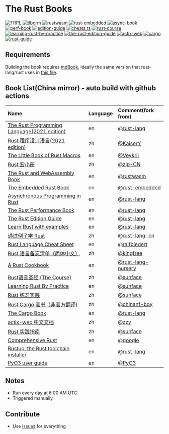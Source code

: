 # The Rust Books

[![TRPL](https://github.com/containerpi/rsdocs-actions/actions/workflows/trpl.yaml/badge.svg)](https://github.com/containerpi/rsdocs-actions/actions/workflows/trpl.yaml)
[![tlborm](https://github.com/containerpi/rsdocs-actions/actions/workflows/tlborm.yaml/badge.svg)](https://github.com/containerpi/rsdocs-actions/actions/workflows/tlborm.yaml)
[![rustwasm](https://github.com/containerpi/rsdocs-actions/actions/workflows/rustwasm.yaml/badge.svg)](https://github.com/containerpi/rsdocs-actions/actions/workflows/rustwasm.yaml)
[![rust-embedded](https://github.com/containerpi/rsdocs-actions/actions/workflows/rust-embedded.yaml/badge.svg)](https://github.com/containerpi/rsdocs-actions/actions/workflows/rust-embedded.yaml)
[![async-book](https://github.com/containerpi/rsdocs-actions/actions/workflows/async-book.yaml/badge.svg)](https://github.com/containerpi/rsdocs-actions/actions/workflows/async-book.yaml)
[![perf-book](https://github.com/containerpi/rsdocs-actions/actions/workflows/perf-book.yaml/badge.svg)](https://github.com/containerpi/rsdocs-actions/actions/workflows/perf-book.yaml)
[![edition-guide](https://github.com/containerpi/rsdocs-actions/actions/workflows/edition-guide.yaml/badge.svg)](https://github.com/containerpi/rsdocs-actions/actions/workflows/edition-guide.yaml)
[![cheats.rs](https://github.com/containerpi/rsdocs-actions/actions/workflows/cheats-rs.yaml/badge.svg)](https://github.com/containerpi/rsdocs-actions/actions/workflows/cheats-rs.yaml)
[![rust-course](https://github.com/containerpi/rsdocs-actions/actions/workflows/rust-course.yaml/badge.svg)](https://github.com/containerpi/rsdocs-actions/actions/workflows/rust-course.yaml)
[![learning-rust-by-practice](https://github.com/containerpi/rsdocs-actions/actions/workflows/rust-by-practice.yaml/badge.svg)](https://github.com/containerpi/rsdocs-actions/actions/workflows/rust-by-practice.yaml)
[![the-rust-edition-guide](https://github.com/containerpi/rsdocs-actions/actions/workflows/edition-guide.yaml/badge.svg)](https://github.com/containerpi/rsdocs-actions/actions/workflows/edition-guide.yaml)
[![actix-web](https://github.com/containerpi/rsdocs-actions/actions/workflows/actix-web.yaml/badge.svg)](https://github.com/containerpi/rsdocs-actions/actions/workflows/actix-web.yaml)
[![cargo](https://github.com/containerpi/rsdocs-actions/actions/workflows/cargo.yaml/badge.svg)](https://github.com/containerpi/rsdocs-actions/actions/workflows/cargo.yaml)
[![rust-guide](https://github.com/containerpi/rsdocs-actions/actions/workflows/rust-guide.yaml/badge.svg)](https://github.com/containerpi/rsdocs-actions/actions/workflows/rust-guide.yaml)

## Requirements

Building the book requires [mdBook], ideally the same version that
rust-lang/rust uses in [this file][rust-mdbook].

[mdBook]: https://github.com/rust-lang-nursery/mdBook
[rust-mdbook]: https://github.com/rust-lang/rust/blob/master/src/tools/rustbook/Cargo.toml

## Book List(China mirror) - auto build with github actions

| Name | Language | Comment(fork from) |
|:- |:- |:- |
|[The Rust Programming Language(2021 edition)](http://opendocs.containerpi.com/trpl/en) | en | [@rust-lang](https://github.com/rust-lang/book)|
|[Rust 程序设计语言(2021 edition)](http://opendocs.containerpi.com/trpl/zh) | zh | [@KaiserY](https://github.com/KaiserY/trpl-zh-cn)|
|[The Little Book of Rust Macros](http://opendocs.containerpi.com/tlborm/en/) | en | [@Veykril](https://github.com/Veykril/tlborm) |
|[Rust 宏小册](http://opendocs.containerpi.com/tlborm/zh/) | zh | [@zjp-CN](https://github.com/zjp-CN/tlborm) |
|[The Rust and WebAssembly Book](http://opendocs.containerpi.com/rustwasm/en/) | en | [@rustwasm](https://github.com/rustwasm/book) |
|[The Embedded Rust Book](http://opendocs.containerpi.com/rust-embedded/en/) | en | [@rust-embedded](https://github.com/rust-embedded/book) |
|[Asynchronous Programming in Rust](http://opendocs.containerpi.com/async-book/en/) | en | [@rust-lang](https://github.com/rust-lang/async-book) |
|[The Rust Performance Book](http://opendocs.containerpi.com/perf-book/en/) | en | [@rust-lang](https://github.com/nnethercote/perf-book) |
|[The Rust Edition Guide](http://opendocs.containerpi.com/edition-guide/en/) | en | [@rust-lang](https://github.com/rust-lang/edition-guide) |
|[Learn Rust with examples](http://opendocs.containerpi.com/rust-by-example/en/) | en | [@rust-lang](https://github.com/rust-lang/rust-by-example) |
|[通过例子学 Rust](http://opendocs.containerpi.com/rust-by-example/zh/) | zh | [@rust-lang-cn](https://github.com/rust-lang-cn/rust-by-example-cn) |
|[Rust Language Cheat Sheet](http://opendocs.containerpi.com/cheats.rs/en/) | en | [@ralfbiedert](https://github.com/ralfbiedert/cheats.rs) |
|[Rust 语言备忘清单（简体中文）](http://opendocs.containerpi.com/cheats.rs/zh/) | zh | [@kingfree](https://github.com/kingfree/cheats.rs/) |
|[A Rust Cookbook](http://opendocs.containerpi.com/rust-cookbook/en/) | en | [@rust-lang-nursery](https://github.com/rust-lang-nursery/rust-cookbook) |
|[Rust语言圣经 (The Course)](http://opendocs.containerpi.com/rust-course/zh/) | zh | [@sunface](https://github.com/sunface/rust-course) |
|[Learning Rust By Practice](http://opendocs.containerpi.com/rust-by-practice/en/) | en | [@sunface](https://github.com/sunface/rust-by-practice) |
|[Rust 练习实践](http://opendocs.containerpi.com/rust-by-practice/zh/) | zh | [@sunface](https://github.com/sunface/rust-by-practice/blob/master/zh-CN/src/why-exercise.md) |
|[Rust Cargo 官书（非官方翻译)](http://opendocs.containerpi.com/cargo/zh/) | zh | [@chinanf-boy](https://github.com/chinanf-boy/cargo-book-zh) |
|[The Cargo Book](http://opendocs.containerpi.com/cargo/en/) | en | [@rust-lang](https://github.com/rust-lang/cargo) |
|[actix-web 中文文档](http://opendocs.containerpi.com/actix-web/zh/) | zh | [@zzy](https://github.com/zzy/actix-web-zh-cn) |
|[Rust 实践指南](http://opendocs.containerpi.com/rust-guide/zh/) | zh | [@sunface](https://github.com/zzy/rust-guide) |
|[Comprehensive Rust](http://opendocs.containerpi.com/comprehensive-rust/en/) | en | [@google](https://github.com/google/comprehensive-rust) |
|[Rustup: the Rust toolchain installer](http://opendocs.containerpi.com/rustup/en/) | en | [@rust-lang](https://github.com/rust-lang/rustup) |
|[PyO3 user guide](http://opendocs.containerpi.com/pyo3/en/) | en | [@PyO3](https://github.com/PyO3/pyo3) |

## Notes

* Run every day at 6:00 AM UTC
* Triggered manually

## Contribute

* Use [issues](https://github.com/containerpi/rsdocs-actions/issues) for everything
